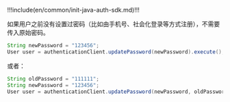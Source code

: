 !!!include(en/common/init-java-auth-sdk.md)!!!

如果用户之前没有设置过密码（比如由手机号、社会化登录等方式注册），不需要传入原始密码。

```java
String newPassword = "123456";
User user = authenticationClient.updatePassword(newPassword).execute();
```

或者：

```java
String oldPassword = "111111";
String newPassword = "123456";
User user = authenticationClient.updatePassword(newPassword, oldPassword).execute();
```
